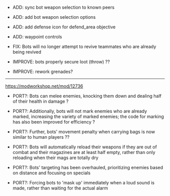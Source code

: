 
- ADD: sync bot weapon selection to known peers
- ADD: add bot weapon selection options
- ADD: add defense icon for defend_area objective
- ADD: waypoint controls

- FIX: Bots will no longer attempt to revive teammates who are already being revived
- IMPROVE: bots properly secure loot (throw) ??
- IMPROVE: rework grenades?

---
https://modworkshop.net/mod/12736

- PORT?: Bots can melee enemies, knocking them down and dealing half of their health in damage ?

- PORT?: Additionally, bots will not mark enemies who are already marked, increasing the variety of marked enemies; the code for marking has also been improved for efficiency ?

- PORT?: Further, bots' movement penalty when carrying bags is now similar to human players ??

- PORT?: Bots will automatically reload their weapons if they are out of combat and their magazines are at least half empty, rather than only reloading when their mags are totally dry

- PORT?: Bots' targeting has been overhauled, prioritizing enemies based on distance and focusing on specials

- PORT?: Forcing bots to 'mask up' immediately when a loud sound is made, rather than waiting for the actual alarm
